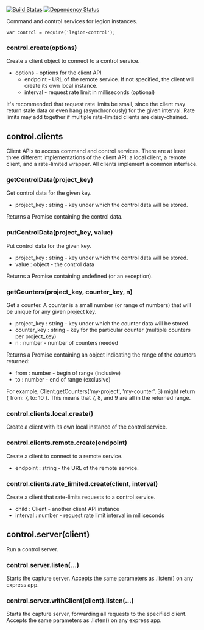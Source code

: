 
[![Build Status](https://travis-ci.org/lane-webperformance/legion-control.svg?branch=master)](https://travis-ci.org/lane-webperformance/legion-control)
[![Dependency Status](https://gemnasium.com/badges/github.com/lane-webperformance/legion-control.svg)](https://gemnasium.com/github.com/lane-webperformance/legion-control)

Command and control services for legion instances.

	var control = require('legion-control');

### control.create(options)

Create a client object to connect to a control service.

 * options - options for the client API
   * endpoint - URL of the remote service. If not specified, the client will create its own local instance.
   * interval - request rate limit in milliseconds (optional)

It's recommended that request rate limits be small, since the client may return stale data or even
hang (asynchronously) for the given interval. Rate limits may add together if multiple rate-limited clients
are daisy-chained.

control.clients
---------------

Client APIs to access command and control services.
There are at least three different implementations of the client API: a local client, a remote client,
and a rate-limited wrapper. All clients implement a common interface.

### getControlData(project\_key)

Get control data for the given key.

 * project\_key : string - key under which the control data will be stored.

Returns a Promise containing the control data.

### putControlData(project\_key, value)

Put control data for the given key.

 * project\_key : string - key under which the control data will be stored.
 * value : object - the control data

Returns a Promise containing undefined (or an exception).

### getCounters(project\_key, counter\_key, n)

Get a counter. A counter is a small number (or range of numbers) that will be
unique for any given project key.

 * project\_key : string - key under which the counter data will be stored.
 * counter\_key : string - key for the particular counter (multiple counters per project\_key)
 * n : number - number of counters needed

Returns a Promise containing an object indicating the range of the counters returned:

 * from : number - begin of range (inclusive)
 * to : number - end of range (exclusive)

For example, Client.getCounters('my-project', 'my-counter', 3) might return
{ from: 7, to: 10 }. This means that 7, 8, and 9 are all in the returned range.

### control.clients.local.create()

Create a client with its own local instance of the control service.

### control.clients.remote.create(endpoint)

Create a client to connect to a remote service.

 * endpoint : string - the URL of the remote service.

### control.clients.rate\_limited.create(client, interval)

Create a client that rate-limits requests to a control service.

 * child : Client - another client API instance
 * interval : number - request rate limit interval in milliseconds

control.server(client)
----------------------

Run a control server.

### control.server.listen(...)

Starts the capture server. Accepts the same parameters as .listen() on any express app.

### control.server.withClient(client).listen(...)

Starts the capture server, forwarding all requests to the specified client.
Accepts the same parameters as .listen() on any express app.






